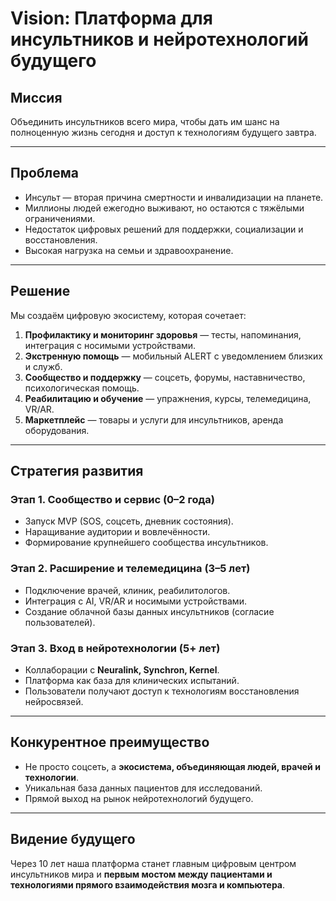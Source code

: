 # Vision: Платформа для инсультников и нейротехнологий будущего

## Миссия
Объединить инсультников всего мира, чтобы дать им шанс на полноценную жизнь сегодня и доступ к технологиям будущего завтра.

---

## Проблема
- Инсульт — вторая причина смертности и инвалидизации на планете.  
- Миллионы людей ежегодно выживают, но остаются с тяжёлыми ограничениями.  
- Недостаток цифровых решений для поддержки, социализации и восстановления.  
- Высокая нагрузка на семьи и здравоохранение.  

---

## Решение
Мы создаём цифровую экосистему, которая сочетает:
1. **Профилактику и мониторинг здоровья** — тесты, напоминания, интеграция с носимыми устройствами.  
2. **Экстренную помощь** — мобильный ALERT с уведомлением близких и служб.  
3. **Сообщество и поддержку** — соцсеть, форумы, наставничество, психологическая помощь.  
4. **Реабилитацию и обучение** — упражнения, курсы, телемедицина, VR/AR.  
5. **Маркетплейс** — товары и услуги для инсультников, аренда оборудования.  

---

## Стратегия развития

### Этап 1. Сообщество и сервис (0–2 года)
- Запуск MVP (SOS, соцсеть, дневник состояния).  
- Наращивание аудитории и вовлечённости.  
- Формирование крупнейшего сообщества инсультников.  

### Этап 2. Расширение и телемедицина (3–5 лет)
- Подключение врачей, клиник, реабилитологов.  
- Интеграция с AI, VR/AR и носимыми устройствами.  
- Создание облачной базы данных инсультников (согласие пользователей).  

### Этап 3. Вход в нейротехнологии (5+ лет)
- Коллаборации с **Neuralink, Synchron, Kernel**.  
- Платформа как база для клинических испытаний.  
- Пользователи получают доступ к технологиям восстановления нейросвязей.  

---

## Конкурентное преимущество
- Не просто соцсеть, а **экосистема, объединяющая людей, врачей и технологии**.  
- Уникальная база данных пациентов для исследований.  
- Прямой выход на рынок нейротехнологий будущего.  

---

## Видение будущего
Через 10 лет наша платформа станет главным цифровым центром инсультников мира и **первым мостом между пациентами и технологиями прямого взаимодействия мозга и компьютера**.
